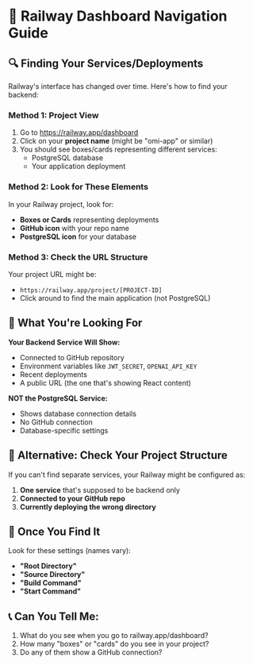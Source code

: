# 🧭 Railway Dashboard Navigation Guide

## 🔍 Finding Your Services/Deployments

Railway's interface has changed over time. Here's how to find your backend:

### Method 1: Project View
1. Go to https://railway.app/dashboard
2. Click on your **project name** (might be "omi-app" or similar)
3. You should see boxes/cards representing different services:
   - PostgreSQL database
   - Your application deployment

### Method 2: Look for These Elements
In your Railway project, look for:
- **Boxes or Cards** representing deployments
- **GitHub icon** with your repo name
- **PostgreSQL icon** for your database

### Method 3: Check the URL Structure
Your project URL might be:
- `https://railway.app/project/[PROJECT-ID]`
- Click around to find the main application (not PostgreSQL)

## 🎯 What You're Looking For

**Your Backend Service Will Show:**
- Connected to GitHub repository
- Environment variables like `JWT_SECRET`, `OPENAI_API_KEY`
- Recent deployments
- A public URL (the one that's showing React content)

**NOT the PostgreSQL Service:**
- Shows database connection details
- No GitHub connection
- Database-specific settings

## 📱 Alternative: Check Your Project Structure

If you can't find separate services, your Railway might be configured as:
1. **One service** that's supposed to be backend only
2. **Connected to your GitHub repo**
3. **Currently deploying the wrong directory**

## 🔧 Once You Find It

Look for these settings (names vary):
- **"Root Directory"**
- **"Source Directory"** 
- **"Build Command"**
- **"Start Command"**

## 📞 Can You Tell Me:
1. What do you see when you go to railway.app/dashboard?
2. How many "boxes" or "cards" do you see in your project?
3. Do any of them show a GitHub connection?